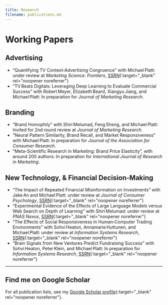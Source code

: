 ```yaml
---
title: Research
filename: publications.md
---
```


# Working Papers

## Advertising 
- “Quantifying TV Context‑Advertising Congruence” with Michael Platt: under review at *Marketing Science: Frontiers*, [SSRN](https://ssrn.com/abstract=5221339){:target="_blank" rel="noopener noreferrer"}
- “TV Beats Digitals: Leveraging Deep Learning to Evaluate Commercial Success” with Robert Meyer, Elizabeth Beard, Xiangyu Jiang, and Michael Platt: In preparation for *Journal of Marketing Research*.

## Branding 
- “Brand Homophily” with Shiri Melumad, Feng Sheng, and Michael Platt: Invited for 2nd round review at *Journal of Marketing Research*.
- “Neural Pattern Similarity, Brand Recall, and Market Responsiveness” with Michael Platt: In preparation for *Journal of the Association for Consumer Research*.
- “Meta-Scientific Research in Marketing: Brand Price Elasticity”, with around 200 authors: In preparation for *International Journal of Research in Marketing*.

## New Technology, & Financial Decision‑Making
- “The Impact of Repeated Financial Misinformation on Investments” with Jake An and Michael Platt: under review at *Journal of Consumer Psychology*, [SSRN](https://ssrn.com/abstract=5187289){:target="_blank" rel="noopener noreferrer"}
- “Experimental Evidence of the Effects of Large Language Models versus Web Search on Depth of Learning” with Shiri Melumad: under review at *PNAS Nexus*, [SSRN](https://ssrn.com/abstract=5104064){:target="_blank" rel="noopener noreferrer"}
- “The Effects of Social Responsiveness in Human‑Computer Trading Environments” with Sohvi Heaton, Annamarie Huttunen, and Michael Platt: under review at *Information Systems Research*, [SSRN](https://ssrn.com/abstract=5172901){:target="_blank" rel="noopener noreferrer"}
- “Brain Signals from New Ventures Predict Fundraising Success” with Sohvi Heaton, Peter Klein, and Michael Platt: In preparation for *Information Systems Research*, [SSRN](https://ssrn.com/abstract=4979247){:target="_blank" rel="noopener noreferrer"}

---

## Find me on Google Scholar

For all publication lists, see my [Google Scholar profile](https://scholar.google.com/citations?hl=ko&user=x0S_vSgAAAAJ&view_op=list_works&sortby=pubdate){:target="_blank" rel="noopener noreferrer"}.
